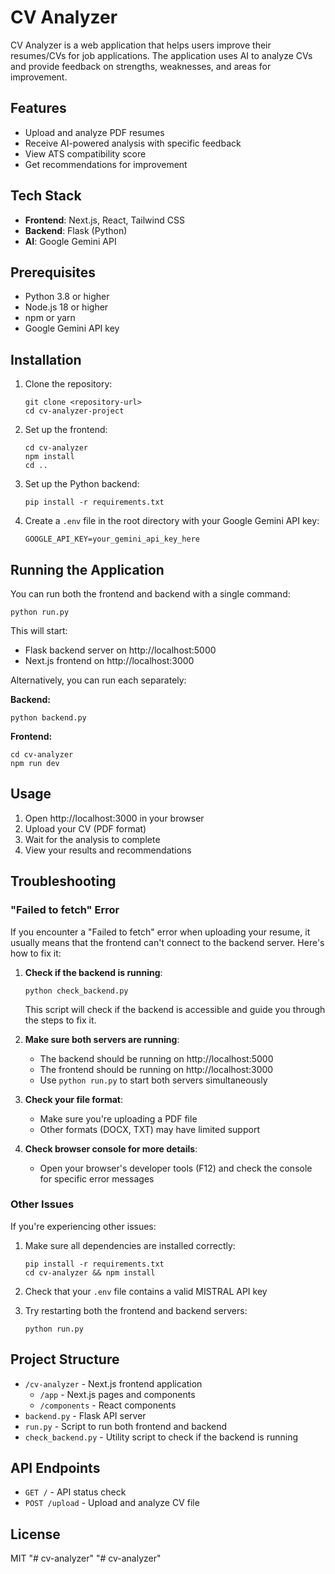 # CV Analyzer

CV Analyzer is a web application that helps users improve their resumes/CVs for job applications. The application uses AI to analyze CVs and provide feedback on strengths, weaknesses, and areas for improvement.

## Features

- Upload and analyze PDF resumes
- Receive AI-powered analysis with specific feedback
- View ATS compatibility score
- Get recommendations for improvement

## Tech Stack

- **Frontend**: Next.js, React, Tailwind CSS
- **Backend**: Flask (Python)
- **AI**: Google Gemini API

## Prerequisites

- Python 3.8 or higher
- Node.js 18 or higher
- npm or yarn
- Google Gemini API key

## Installation

1. Clone the repository:
   ```
   git clone <repository-url>
   cd cv-analyzer-project
   ```

2. Set up the frontend:
   ```
   cd cv-analyzer
   npm install
   cd ..
   ```

3. Set up the Python backend:
   ```
   pip install -r requirements.txt
   ```

4. Create a `.env` file in the root directory with your Google Gemini API key:
   ```
   GOOGLE_API_KEY=your_gemini_api_key_here
   ```

## Running the Application

You can run both the frontend and backend with a single command:

```
python run.py
```

This will start:
- Flask backend server on http://localhost:5000
- Next.js frontend on http://localhost:3000

Alternatively, you can run each separately:

**Backend:**
```
python backend.py
```

**Frontend:**
```
cd cv-analyzer
npm run dev
```

## Usage

1. Open http://localhost:3000 in your browser
2. Upload your CV (PDF format)
3. Wait for the analysis to complete
4. View your results and recommendations

## Troubleshooting

### "Failed to fetch" Error
If you encounter a "Failed to fetch" error when uploading your resume, it usually means that the frontend can't connect to the backend server. Here's how to fix it:

1. **Check if the backend is running**: 
   ```
   python check_backend.py
   ```
   This script will check if the backend is accessible and guide you through the steps to fix it.

2. **Make sure both servers are running**:
   - The backend should be running on http://localhost:5000
   - The frontend should be running on http://localhost:3000
   - Use `python run.py` to start both servers simultaneously

3. **Check your file format**:
   - Make sure you're uploading a PDF file
   - Other formats (DOCX, TXT) may have limited support

4. **Check browser console for more details**:
   - Open your browser's developer tools (F12) and check the console for specific error messages

### Other Issues

If you're experiencing other issues:

1. Make sure all dependencies are installed correctly:
   ```
   pip install -r requirements.txt
   cd cv-analyzer && npm install
   ```

2. Check that your `.env` file contains a valid MISTRAL API key

3. Try restarting both the frontend and backend servers:
   ```
   python run.py
   ```

## Project Structure

- `/cv-analyzer` - Next.js frontend application
  - `/app` - Next.js pages and components
  - `/components` - React components
- `backend.py` - Flask API server
- `run.py` - Script to run both frontend and backend
- `check_backend.py` - Utility script to check if the backend is running

## API Endpoints

- `GET /` - API status check
- `POST /upload` - Upload and analyze CV file

## License

MIT "# cv-analyzer" 
"# cv-analyzer" 
